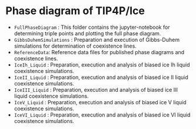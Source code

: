 # Phase diagram of TIP4P/Ice

* ```FullPhaseDiagram``` : This folder contains the jupyter-notebook for determining triple points and plotting the full phase diagram.
* ```GibbsDuhemSimulations``` : Preparation and execution of Gibbs-Duhem simulations for determination of coexistence lines.
* ```ReferenceData```: Reference data files for published phase diagrams and coexistence lines.
* ```IceIh_Liquid``` : Preparation, execution and analysis of biased ice Ih liquid coexistence simulations.
* ```IceII_Liquid``` : Preparation, execution and analysis of biased ice II liquid coexistence simulations.
* ```IceIII_Liquid``` : Preparation, execution and analysis of biased ice III liquid coexistence simulations.
* ```IceV_Liquid``` : Preparation, execution and analysis of biased ice V liquid coexistence simulations.
* ```IceVI_Liquid``` : Preparation, execution and analysis of biased ice VI liquid coexistence simulations.